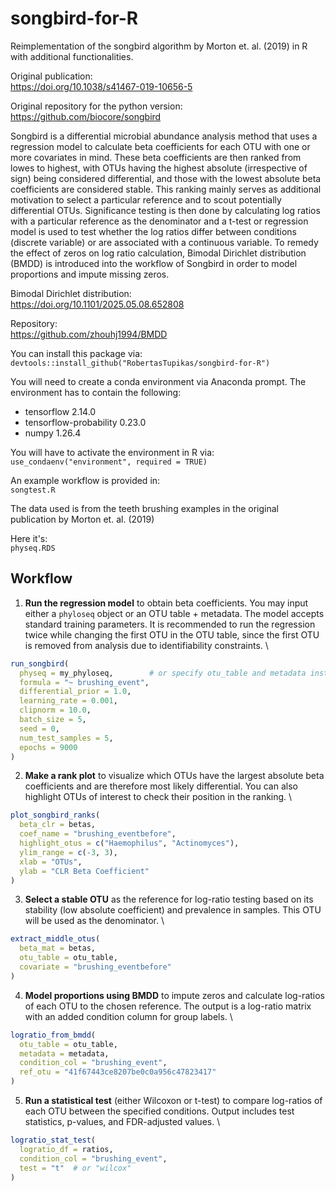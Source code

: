 # songbird-for-R

Reimplementation of the songbird algorithm by Morton et. al. (2019) in R with additional functionalities.

Original publication:  
https://doi.org/10.1038/s41467-019-10656-5

Original repository for the python version:  
https://github.com/biocore/songbird

Songbird is a differential microbial abundance analysis method that uses a regression model to calculate beta coefficients for each OTU with one or more covariates in mind. These beta coefficients are then ranked from lowes to highest, with OTUs having the highest absolute (irrespective of sign) being considered differential, and those with the lowest absolute beta coefficients are considered stable. This ranking mainly serves as additional motivation to select a particular reference and to scout potentially differential OTUs. Significance testing is then done by calculating log ratios with a particular reference as the denominator and a t-test or regression model is used to test whether the log ratios differ between conditions (discrete variable) or are associated with a continuous variable. To remedy the effect of zeros on log ratio calculation, Bimodal Dirichlet distribution (BMDD) is introduced into the workflow of Songbird in order to model proportions and impute missing zeros.

Bimodal Dirichlet distribution:  
https://doi.org/10.1101/2025.05.08.652808

Repository:  
https://github.com/zhouhj1994/BMDD

You can install this package via:  
`devtools::install_github("RobertasTupikas/songbird-for-R")`

You will need to create a conda environment via Anaconda prompt. The environment has to contain the following:  
- tensorflow 2.14.0  
- tensorflow-probability 0.23.0  
- numpy 1.26.4  

You will have to activate the environment in R via: \
`use_condaenv("environment", required = TRUE)`

An example workflow is provided in:  
`songtest.R`

The data used is from the teeth brushing examples in the original publication by Morton et. al. (2019)

Here it's:  
`physeq.RDS`

## Workflow

1. **Run the regression model** to obtain beta coefficients. You may input either a `phyloseq` object or an OTU table + metadata. The model accepts standard training parameters. It is recommended to run the regression twice while changing the first OTU in the OTU table, since the first OTU is removed from analysis due to identifiability constraints. \

```r
run_songbird(
  physeq = my_phyloseq,        # or specify otu_table and metadata instead
  formula = "~ brushing_event",
  differential_prior = 1.0,
  learning_rate = 0.001,
  clipnorm = 10.0,
  batch_size = 5,
  seed = 0,
  num_test_samples = 5,
  epochs = 9000
)
```

2. **Make a rank plot** to visualize which OTUs have the largest absolute beta coefficients and are therefore most likely differential. You can also highlight OTUs of interest to check their position in the ranking. \

```r
plot_songbird_ranks(
  beta_clr = betas,
  coef_name = "brushing_eventbefore",
  highlight_otus = c("Haemophilus", "Actinomyces"),
  ylim_range = c(-3, 3),
  xlab = "OTUs",
  ylab = "CLR Beta Coefficient"
)
```

3. **Select a stable OTU** as the reference for log-ratio testing based on its stability (low absolute coefficient) and prevalence in samples. This OTU will be used as the denominator. \

```r
extract_middle_otus(
  beta_mat = betas,
  otu_table = otu_table, 
  covariate = "brushing_eventbefore"
)
```

4. **Model proportions using BMDD** to impute zeros and calculate log-ratios of each OTU to the chosen reference. The output is a log-ratio matrix with an added condition column for group labels. \

```r
logratio_from_bmdd(
  otu_table = otu_table,
  metadata = metadata,
  condition_col = "brushing_event",
  ref_otu = "41f67443ce8207be0c0a956c47823417"
)
```

5. **Run a statistical test** (either Wilcoxon or t-test) to compare log-ratios of each OTU between the specified conditions. Output includes test statistics, p-values, and FDR-adjusted values. \

```r
logratio_stat_test(
  logratio_df = ratios,
  condition_col = "brushing_event",
  test = "t"  # or "wilcox"
)
```
